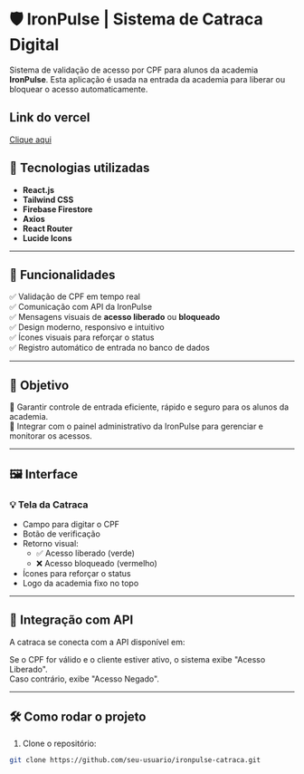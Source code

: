 # 🛡️ IronPulse | Sistema de Catraca Digital

Sistema de validação de acesso por CPF para alunos da academia **IronPulse**. Esta aplicação é usada na entrada da academia para liberar ou bloquear o acesso automaticamente.

## Link do vercel
[Clique aqui](https://catraca-alpha.vercel.app/inicio.html)

## 🚀 Tecnologias utilizadas

- **React.js**
- **Tailwind CSS**
- **Firebase Firestore**
- **Axios**
- **React Router**
- **Lucide Icons**

---

## 📲 Funcionalidades

✅ Validação de CPF em tempo real  
✅ Comunicação com API da IronPulse  
✅ Mensagens visuais de **acesso liberado** ou **bloqueado**  
✅ Design moderno, responsivo e intuitivo  
✅ Ícones visuais para reforçar o status  
✅ Registro automático de entrada no banco de dados

---

## 🎯 Objetivo

📌 Garantir controle de entrada eficiente, rápido e seguro para os alunos da academia.  
📌 Integrar com o painel administrativo da IronPulse para gerenciar e monitorar os acessos.

---

## 🖼️ Interface

### 💡 Tela da Catraca
- Campo para digitar o CPF
- Botão de verificação
- Retorno visual:
  - ✅ Acesso liberado (verde)
  - ❌ Acesso bloqueado (vermelho)
- Ícones para reforçar o status
- Logo da academia fixo no topo

---

## 🔌 Integração com API

A catraca se conecta com a API disponível em:


Se o CPF for válido e o cliente estiver ativo, o sistema exibe "Acesso Liberado".  
Caso contrário, exibe "Acesso Negado".

---

## 🛠️ Como rodar o projeto

1. Clone o repositório:

```bash
git clone https://github.com/seu-usuario/ironpulse-catraca.git

